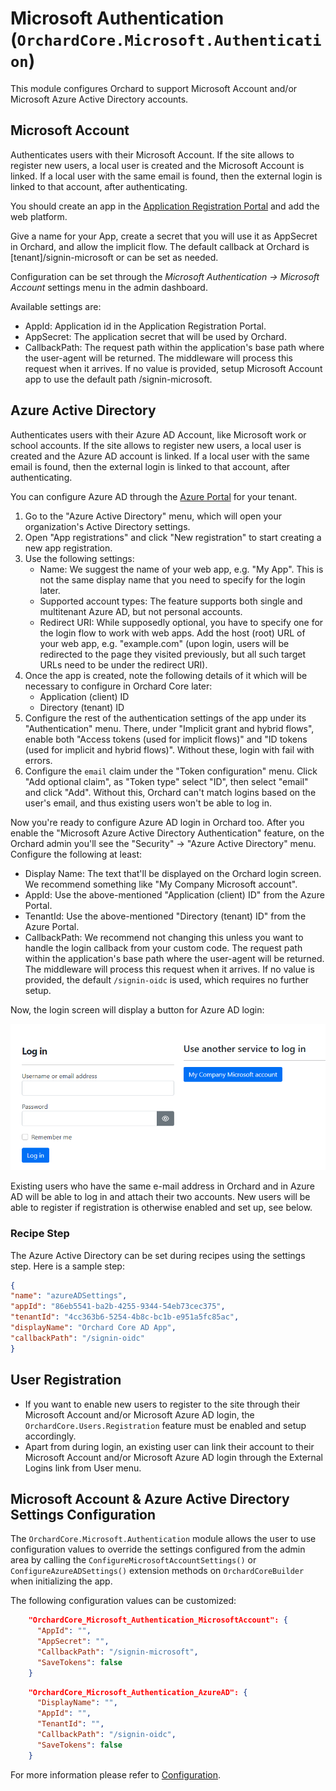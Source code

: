 # Microsoft Authentication (`OrchardCore.Microsoft.Authentication`)

This module configures Orchard to support Microsoft Account and/or Microsoft Azure Active Directory accounts.

## Microsoft Account

Authenticates users with their Microsoft Account.
If the site allows to register new users, a local user is created and the Microsoft Account is linked.
If a local user with the same email is found, then the external login is linked to that account, after authenticating.

You should create an app in the [Application Registration Portal](https://apps.dev.microsoft.com) and add the web platform.

Give a name for your App, create a secret that you will use it as AppSecret in Orchard, and allow the implicit flow. The default callback at Orchard is [tenant]/signin-microsoft or can be set as needed.

Configuration can be set through the _Microsoft Authentication -> Microsoft Account_ settings menu in the admin dashboard.

Available settings are:

- AppId: Application id in the Application Registration Portal.
- AppSecret: The application secret that will be used by Orchard.
- CallbackPath: The request path within the application's base path where the user-agent will be returned. The middleware will process this request when it arrives.
If no value is provided, setup Microsoft Account app to use the default path /signin-microsoft.

## Azure Active Directory

Authenticates users with their Azure AD Account, like Microsoft work or school accounts. If the site allows to register new users, a local user is created and the Azure AD account is linked. If a local user with the same email is found, then the external login is linked to that account, after authenticating.

You can configure Azure AD through the [Azure Portal](https://portal.azure.com) for your tenant.

1. Go to the "Azure Active Directory" menu, which will open your organization's Active Directory settings.
2. Open "App registrations" and click "New registration" to start creating a new app registration.
3. Use the following settings:
    - Name: We suggest the name of your web app, e.g. "My App". This is not the same display name that you need to specify for the login later.
    - Supported account types: The feature supports both single and multitenant Azure AD, but not personal accounts.
    - Redirect URI: While supposedly optional, you have to specify one for the login flow to work with web apps. Add the host (root) URL of your web app, e.g. "example.com" (upon login, users will be redirected to the page they visited previously, but all such target URLs need to be under the redirect URI).
4. Once the app is created, note the following details of it which will be necessary to configure in Orchard Core later:
    - Application (client) ID
    - Directory (tenant) ID
5. Configure the rest of the authentication settings of the app under its "Authentication" menu. There, under "Implicit grant and hybrid flows", enable both "Access tokens (used for implicit flows)" and "ID tokens (used for implicit and hybrid flows)". Without these, login with fail with errors.
6. Configure the `email` claim under the "Token configuration" menu. Click "Add optional claim", as "Token type" select "ID", then select "email" and click "Add". Without this, Orchard can't match logins based on the user's email, and thus existing users won't be able to log in.

Now you're ready to configure Azure AD login in Orchard too. After you enable the "Microsoft Azure Active Directory Authentication" feature, on the Orchard admin you'll see the "Security" → "Azure Active Directory" menu. Configure the following at least:

- Display Name: The text that'll be displayed on the Orchard login screen. We recommend something like "My Company Microsoft account".
- AppId: Use the above-mentioned "Application (client) ID" from the Azure Portal.
- TenantId: Use the above-mentioned "Directory (tenant) ID" from the Azure Portal.
- CallbackPath: We recommend not changing this unless you want to handle the login callback from your custom code. The request path within the application's base path where the user-agent will be returned. The middleware will process this request when it arrives. If no value is provided, the default `/signin-oidc` is used, which requires no further setup.

Now, the login screen will display a button for Azure AD login:

![Azure AD login button on the Orchard Core login screen](images/azure-ad-login-button.png)

Existing users who have the same e-mail address in Orchard and in Azure AD will be able to log in and attach their two accounts. New users will be able to register if registration is otherwise enabled and set up, see below.

### Recipe Step

The Azure Active Directory can be set during recipes using the settings step. Here is a sample step:

```json
{
"name": "azureADSettings",
"appId": "86eb5541-ba2b-4255-9344-54eb73cec375",
"tenantId": "4cc363b6-5254-4b8c-bc1b-e951a5fc85ac",
"displayName": "Orchard Core AD App",
"callbackPath": "/signin-oidc"
}
```

## User Registration

- If you want to enable new users to register to the site through their Microsoft Account and/or Microsoft Azure AD login, the `OrchardCore.Users.Registration` feature must be enabled and setup accordingly.
- Apart from during login, an existing user can link their account to their Microsoft Account and/or Microsoft Azure AD login through the External Logins link from User menu.

## Microsoft Account & Azure Active Directory Settings Configuration

The `OrchardCore.Microsoft.Authentication` module allows the user to use configuration values to override the settings configured from the admin area by calling the `ConfigureMicrosoftAccountSettings()` or `ConfigureAzureADSettings()` extension methods on `OrchardCoreBuilder` when initializing the app.

The following configuration values can be customized:

```json
    "OrchardCore_Microsoft_Authentication_MicrosoftAccount": {
      "AppId": "",
      "AppSecret": "",
      "CallbackPath": "/signin-microsoft",
      "SaveTokens": false
    }
```

```json
    "OrchardCore_Microsoft_Authentication_AzureAD": {
      "DisplayName": "",
      "AppId": "",
      "TenantId": "",
      "CallbackPath": "/signin-oidc",
      "SaveTokens": false
    }
```

For more information please refer to [Configuration](../../core/Configuration/README.md).
